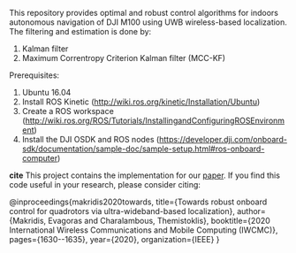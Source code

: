This repository provides optimal and robust control algorithms for indoors autonomous navigation of DJI M100 using UWB wireless-based localization.
The filtering and estimation is done by: 
1. Kalman filter
2. Maximum Correntropy Criterion Kalman filter (MCC-KF)

Prerequisites:
1. Ubuntu 16.04
2. Install ROS Kinetic (http://wiki.ros.org/kinetic/Installation/Ubuntu)
3. Create a ROS workspace (http://wiki.ros.org/ROS/Tutorials/InstallingandConfiguringROSEnvironment)
4. Install the DJI OSDK and ROS nodes (https://developer.dji.com/onboard-sdk/documentation/sample-doc/sample-setup.html#ros-onboard-computer)

**cite** This project contains the implementation for our [paper](https://research.aalto.fi/files/51270426/ELEC_Makridis_Charalambous_Towards_Robust_Onboard_IWCMC2020_acceptedauthormanuscript.pdf).  If you find this code useful in your research, please consider citing:

@inproceedings{makridis2020towards,
  title={Towards robust onboard control for quadrotors via ultra-wideband-based localization},
  author={Makridis, Evagoras and Charalambous, Themistoklis},
  booktitle={2020 International Wireless Communications and Mobile Computing (IWCMC)},
  pages={1630--1635},
  year={2020},
  organization={IEEE}
}
